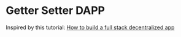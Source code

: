 # Getter Setter DAPP

Inspired by this tutorial: [How to build a full stack decentralized app](https://www.youtube.com/watch?v=QAO7YxF7hSk)
